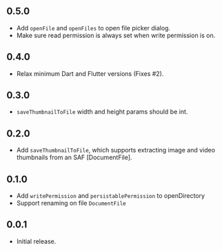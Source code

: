 ## 0.5.0

- Add `openFile` and `openFiles` to open file picker dialog.
- Make sure read permission is always set when write permission is on.

## 0.4.0

- Relax minimum Dart and Flutter versions (Fixes #2).

## 0.3.0

- `saveThumbnailToFile` width and height params should be int.

## 0.2.0

- Add `saveThumbnailToFile`, which supports extracting image and video thumbnails from an SAF [DocumentFile].

## 0.1.0

- Add `writePermission` and `persistablePermission` to openDirectory
- Support renaming on file `DocumentFile`

## 0.0.1

- Initial release.
